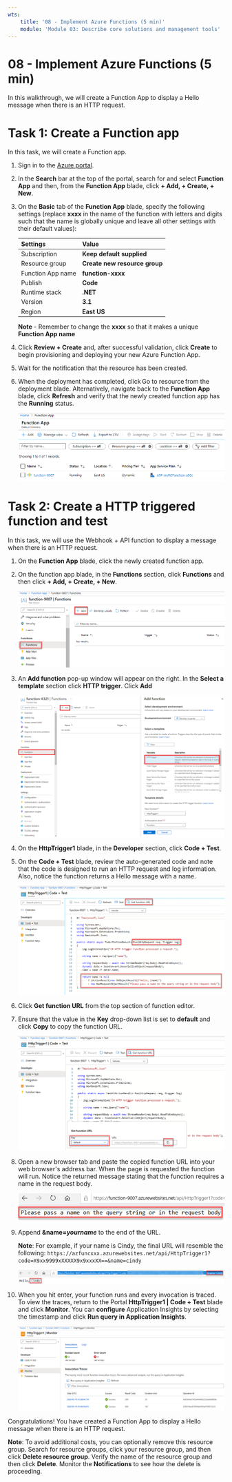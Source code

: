```yaml
---
wts:
    title: '08 - Implement Azure Functions (5 min)'
    module: 'Module 03: Describe core solutions and management tools'
---
```

# 08 - Implement Azure Functions (5 min)

In this walkthrough, we will create a Function App to display a Hello message when there is an HTTP request. 

# Task 1: Create a Function app 

In this task, we will create a Function app.

1. Sign in to the [Azure portal](https://portal.azure.com).

2. In the **Search** bar at the top of the portal, search for and select **Function App** and then, from the **Function App** blade, click **+ Add, + Create, + New**.

3. On the **Basic** tab of the **Function App** blade, specify the following settings (replace **xxxx** in the name of the function with letters and digits such that the name is globally unique and leave all other settings with their default values): 

    | Settings | Value |
    | -- | --|
    | Subscription | **Keep default supplied** |
    | Resource group | **Create new resource group** |
    | Function App name | **function-xxxx** |
    | Publish | **Code** |
    | Runtime stack | **.NET** |
    | Version | **3.1** |
    | Region | **East US** |

    **Note** - Remember to change the **xxxx** so that it makes a unique **Function App name**

4. Click **Review + Create** and, after successful validation, click **Create** to begin provisioning and deploying your new Azure Function App.

5. Wait for the notification that the resource has been created.

6. When the deployment has completed, click Go to resource from the deployment blade. Alternatively, navigate back to the **Function App** blade, click **Refresh** and verify that the newly created function app has the **Running** status. 

    ![Screenshot of the Function App page with the new Function app.](../images/0701.png)

# Task 2: Create a HTTP triggered function and test

In this task, we will use the Webhook + API function to display a message when there is an HTTP request. 

1. On the **Function App** blade, click the newly created function app. 

2. On the function app blade, in the **Functions** section, click **Functions** and then click **+ Add, + Create, + New**.

    ![Screenshot of the choose a development environment step in the azure functions for dot net getting started pane inside Azure portal. The display elements for creating a new in-portal function are highlighted. The highlighted elements are expand the function app, add new function, in-portal, and the continue button.](../images/0702.png)

3. An **Add function** pop-up window will appear on the right. In the **Select a template** section click **HTTP trigger**. Click **Add** 

    ![Screenshot of the create a function step in the azure functions for dot net getting started pane inside Azure portal. The HTTP trigger card is highlighted to illustrate the display elements used to add a new webhook to an Azure function.](../images/0702a.png)

4. On the **HttpTrigger1** blade, in the **Developer** section, click **Code + Test**. 

5. On the **Code + Test** blade, review the auto-generated code and note that the code is designed to run an HTTP request and log information. Also, notice the function returns a Hello message with a name. 

    ![Screenshot of the function code. The Hello message is hightlighted.](../images/0704.png)

6. Click **Get function URL** from the top section of function editor. 

7. Ensure that the value in the **Key** drop-down list is set to **default** and click **Copy** to copy the function URL. 

    ![Screenshot of the get function URL pane inside the function editor in Azure portal. The display elements get function URL button, set key dropdown, and copy URL button are highlighted to indicate how to obtain and copy the function URL from the function editor.](../images/0705.png)

8. Open a new browser tab and paste the copied function URL into your web browser's address bar. When the page is requested the function will run. Notice the returned message stating that the function requires a name in the request body.

    ![Screenshot of the please provide a name message.](../images/0706.png)

9. Append **&name=*yourname*** to the end of the URL.

    **Note**: For example, if your name is Cindy, the final URL will resemble the following: `https://azfuncxxx.azurewebsites.net/api/HttpTrigger1?code=X9xx9999xXXXXX9x9xxxXX==&name=cindy`

    ![Screenshot of a highlighted function URL and an appended example user name in the address bar of a web browser. The hello message and user name are also highlighted to illustrate the output of the function in the main browser window.](../images/0707.png)

10. When you hit enter, your function runs and every invocation is traced. To view the traces, return to the Portal **HttpTrigger1 \| Code + Test** blade and click **Monitor**. You can **configure** Application Insights by selecting the timestamp and click **Run query in Application Insights**.

    ![Screenshot of a trace information log resulting from running the function inside the function editor in Azure portal.](../images/0709.png) 

Congratulations! You have created a Function App to display a Hello message when there is an HTTP request.  

**Note**: To avoid additional costs, you can optionally remove this resource group. Search for resource groups, click your resource group, and then click **Delete resource group**. Verify the name of the resource group and then click **Delete**. Monitor the **Notifications** to see how the delete is proceeding.
